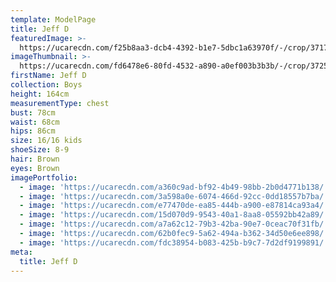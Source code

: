 ```yaml
---
template: ModelPage
title: Jeff D
featuredImage: >-
  https://ucarecdn.com/f25b8aa3-dcb4-4392-b1e7-5dbc1a63970f/-/crop/3717x2471/0,418/-/preview/
imageThumbnail: >-
  https://ucarecdn.com/fd6478e6-80fd-4532-a890-a0ef003b3b3b/-/crop/3725x5073/0,0/-/preview/
firstName: Jeff D
collection: Boys
height: 164cm
measurementType: chest
bust: 78cm
waist: 68cm
hips: 86cm
size: 16/16 kids
shoeSize: 8-9
hair: Brown
eyes: Brown
imagePortfolio:
  - image: 'https://ucarecdn.com/a360c9ad-bf92-4b49-98bb-2b0d4771b138/'
  - image: 'https://ucarecdn.com/3a598a0e-6074-466d-92cc-0dd18557b7ba/'
  - image: 'https://ucarecdn.com/e77470de-ea85-444b-a900-e87814ca93a4/'
  - image: 'https://ucarecdn.com/15d070d9-9543-40a1-8aa8-05592bb42a89/'
  - image: 'https://ucarecdn.com/a7a62c12-79b3-42ba-90e7-0ceac70f31fb/'
  - image: 'https://ucarecdn.com/62b0fec9-5a62-494a-b362-34d50e6ee898/'
  - image: 'https://ucarecdn.com/fdc38954-b083-425b-b9c7-7d2df9199891/'
meta:
  title: Jeff D
---
```


